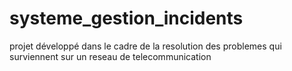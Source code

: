 # systeme_gestion_incidents
projet développé dans le cadre de la resolution des problemes qui surviennent sur un reseau de telecommunication

